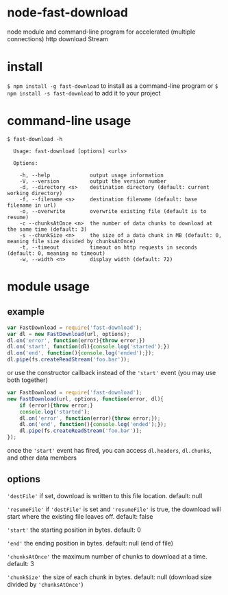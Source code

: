 # node-fast-download

node module and command-line program for accelerated (multiple connections) http download Stream

# install

`$ npm install -g fast-download` to install as a command-line program or `$ npm install -s fast-download` to add it to your project

# command-line usage

```
$ fast-download -h

  Usage: fast-download [options] <urls>

  Options:

    -h, --help             output usage information
    -V, --version          output the version number
    -d, --directory <s>    destination directory (default: current working directory)
    -f, --filename <s>     destination filename (default: base filename in url)
    -o, --overwrite        overwrite existing file (default is to resume)
    -c --chunksAtOnce <n>  the number of data chunks to download at the same time (default: 3)
    -s --chunkSize <n>     the size of a data chunk in MB (default: 0, meaning file size divided by chunksAtOnce)
    -t, --timeout          timeout on http requests in seconds (default: 0, meaning no timeout)
    -w, --width <n>        display width (default: 72)
```

# module usage

## example

``` js
var FastDownload = require('fast-download');
var dl = new FastDownload(url, options);
dl.on('error', function(error){throw error;})
dl.on('start', function(dl){console.log('started');})
dl.on('end', function(){console.log('ended');});
dl.pipe(fs.createReadStream('foo.bar'));
```

or use the constructor callback instead of the `'start'` event (you may use both together)

```js
var FastDownload = require('fast-download');
new FastDownload(url, options, function(error, dl){
    if (error){throw error;}
    console.log('started');
    dl.on('error', function(error){throw error;});
    dl.on('end', function(){console.log('ended');});
    dl.pipe(fs.createReadStream('foo.bar'));
});
```

once the `'start'` event has fired, you can access `dl.headers`, `dl.chunks`, and other data members

## options

`'destFile'` if set, download is written to this file location. default: null

`'resumeFile'` if `'destFile'` is set and `'resumeFile'` is true, the download will start where the existing file leaves off. default: false

`'start'` the starting position in bytes. default: 0

`'end'` the ending position in bytes. default: null (end of file)

`'chunksAtOnce'` the maximum number of chunks to download at a time. default: 3

`'chunkSize'` the size of each chunk in bytes. default: null (download size divided by `'chunksAtOnce'`)
